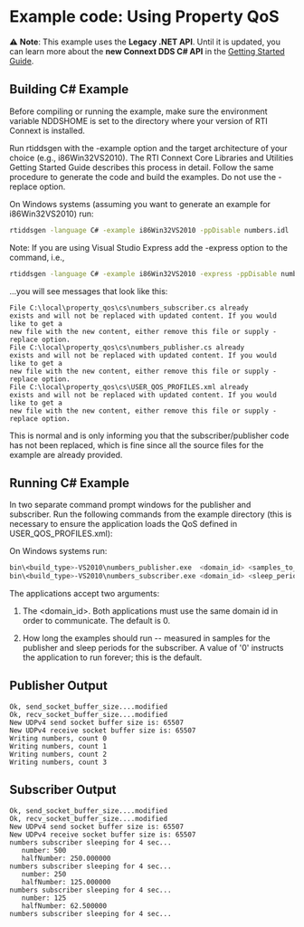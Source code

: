 # Example code: Using Property QoS

:warning: **Note**: This example uses the **Legacy .NET API**. Until it is updated, you can
learn more about the **new Connext DDS C# API** in the
[Getting Started Guide](https://community.rti.com/static/documentation/connext-dds/current/doc/manuals/connext_dds/getting_started/index.html).

## Building C# Example

Before compiling or running the example, make sure the environment variable
NDDSHOME is set to the directory where your version of RTI Connext is installed.

Run rtiddsgen with the -example option and the target architecture of your
choice (e.g., i86Win32VS2010). The RTI Connext Core Libraries and Utilities
Getting Started Guide describes this process in detail. Follow the same
procedure to generate the code and build the examples. Do not use the -replace
option.

On Windows systems (assuming you want to generate an example for i86Win32VS2010)
run:

```sh
rtiddsgen -language C# -example i86Win32VS2010 -ppDisable numbers.idl
```

Note: If you are using Visual Studio Express add the -express option to the
command, i.e.,

```sh
rtiddsgen -language C# -example i86Win32VS2010 -express -ppDisable numbers.idl
```

...you will see messages that look like this:

```plaintext
File C:\local\property_qos\cs\numbers_subscriber.cs already
exists and will not be replaced with updated content. If you would like to get a
new file with the new content, either remove this file or supply -replace option.
File C:\local\property_qos\cs\numbers_publisher.cs already
exists and will not be replaced with updated content. If you would like to get a
new file with the new content, either remove this file or supply -replace option.
File C:\local\property_qos\cs\USER_QOS_PROFILES.xml already
exists and will not be replaced with updated content. If you would like to get a
new file with the new content, either remove this file or supply -replace option.
```

This is normal and is only informing you that the subscriber/publisher code has
not been replaced, which is fine since all the source files for the example are
already provided.

## Running C# Example

In two separate command prompt windows for the publisher and subscriber. Run the
following commands from the example directory (this is necessary to ensure the
application loads the QoS defined in USER_QOS_PROFILES.xml):

On Windows systems run:

```sh
bin\<build_type>-VS2010\numbers_publisher.exe  <domain_id> <samples_to_send>
bin\<build_type>-VS2010\numbers_subscriber.exe <domain_id> <sleep_periods>
```

The applications accept two arguments:

1.  The <domain_id>. Both applications must use the same domain id in order to
    communicate. The default is 0.

2.  How long the examples should run -- measured in samples for the publisher
    and sleep periods for the subscriber. A value of '0' instructs the
    application to run forever; this is the default.

## Publisher Output

```plaintext
Ok, send_socket_buffer_size....modified
Ok, recv_socket_buffer_size....modified
New UDPv4 send socket buffer size is: 65507
New UDPv4 receive socket buffer size is: 65507
Writing numbers, count 0
Writing numbers, count 1
Writing numbers, count 2
Writing numbers, count 3
```

## Subscriber Output

```plaintext
Ok, send_socket_buffer_size....modified
Ok, recv_socket_buffer_size....modified
New UDPv4 send socket buffer size is: 65507
New UDPv4 receive socket buffer size is: 65507
numbers subscriber sleeping for 4 sec...
   number: 500
   halfNumber: 250.000000
numbers subscriber sleeping for 4 sec...
   number: 250
   halfNumber: 125.000000
numbers subscriber sleeping for 4 sec...
   number: 125
   halfNumber: 62.500000
numbers subscriber sleeping for 4 sec...
```
